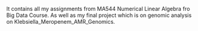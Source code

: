 It contains all my assignments from MA544 Numerical Linear Algebra fro Big Data Course. As well as my final project which is on genomic analysis on Klebsiella_Meropenem_AMR_Genomics. 
